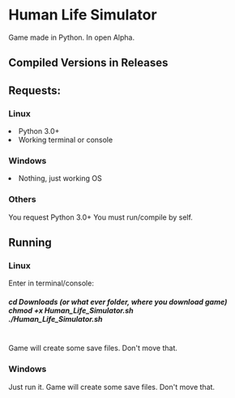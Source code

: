 # Human Life Simulator
 Game made in Python. In open Alpha.
<h2> Compiled Versions in Releases </h2>
<h2> Requests: </h2>
<h3>Linux</h3>
<li>Python 3.0+</li>
<li>Working terminal or console</li>
<h3>Windows</h3>
<li>Nothing, just working OS</li>
<h3>Others</h3>
You request Python 3.0+
You must run/compile by self.
<h2>Running</h2>
<h3>Linux</h3>
Enter in terminal/console: <br>
<h5>
cd Downloads (or what ever folder, where you download game)<br>
chmod +x Human_Life_Simulator.sh <br>
./Human_Life_Simulator.sh </h5><br>
Game will create some save files. Don't move that.
<h3>Windows</h3>
Just run it. Game will create some save files. Don't move that.
